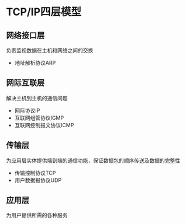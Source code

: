 # TCP/IP四层模型

## 网络接口层

负责监视数据在主机和网络之间的交换

* 地址解析协议ARP

## 网际互联层

解决主机到主机的通信问题

* 网际协议IP
* 互联网组管协议IGMP
* 互联网控制报文协议ICMP

## 传输层

为应用层实体提供端到端的通信功能，保证数据包的顺序传送及数据的完整性

* 传输控制协议TCP
* 用户数据报协议UDP

## 应用层

为用户提供所需的各种服务
